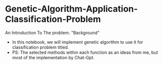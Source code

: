 # Genetic-Algorithm-Application-Classification-Problem
An Introduction To The problem. "Background"
* In this notebook, we will implement genetic algorithm to use it for classification problem titled.
* PS: The selected methods within each function as an ideas from me, but most of the implementation by Chat-Gpt.

